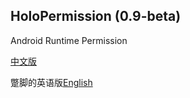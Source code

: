 ## HoloPermission (0.9-beta)
Android Runtime Permission

[中文版](https://github.com/SupLuo/HoloPermission/blob/master/doc/README_CN.md)

蹩脚的英语版[English](https://github.com/SupLuo/HoloPermission/blob/master/doc/README_EN.md)
